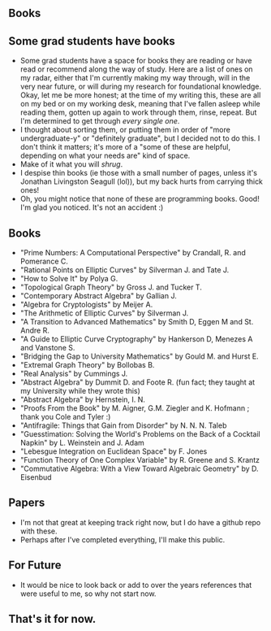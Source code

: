 ## Books

## Some grad students have books
- Some grad students have a space for books they are reading or have read or recommend along the way of study. Here are a list of ones on my radar,
either that I'm currently making my way through, will in the very near future, or will during my research for foundational knowledge.
Okay, let me be more honest; at the time of my writing this, these are all on my bed or on my working desk, meaning that I've fallen asleep
while reading them, gotten up again to work through them, rinse, repeat. But I'm determined to get through *every single one*.
- I thought about sorting them, or putting them in order of "more undergraduate-y" or "definitely graduate", but I decided not to do this.
I don't think it matters; it's more of a "some of these are helpful, depending on what your needs are" kind of space.
- Make of it what you will *shrug*.
- I despise thin books (ie those with a small number of pages, unless it's Jonathan Livingston Seagull (lol)), but my back hurts from carrying thick ones!
- Oh, you might notice that none of these are programming books. Good! I'm glad you noticed. It's not an accident :)

## Books
- "Prime Numbers: A Computational Perspective" by Crandall, R. and Pomerance C.
- "Rational Points on Elliptic Curves" by Silverman J. and Tate J.
- "How to Solve It" by Polya G.
- "Topological Graph Theory" by Gross J. and Tucker T.
- "Contemporary Abstract Algebra" by Gallian J.
- "Algebra for Cryptologists" by Meijer A.
- "The Arithmetic of Elliptic Curves" by Silverman J.
- "A Transition to Advanced Mathematics" by Smith D, Eggen M and St. Andre R.
- "A Guide to Elliptic Curve Cryptography" by Hankerson D, Menezes A and Vanstone S.
- "Bridging the Gap to University Mathematics" by Gould M. and Hurst E.
- "Extremal Graph Theory" by Bollobas B.
- "Real Analysis" by Cummings J.
- "Abstract Algebra" by Dummit D. and Foote R. (fun fact; they taught at my University while they wrote this)
- "Abstract Algebra" by Hernstein, I. N.
- "Proofs From the Book" by M. Aigner, G.M. Ziegler and K. Hofmann ; thank you Cole and Tyler :)
- "Antifragile: Things that Gain from Disorder" by N. N. N. Taleb
- "Guesstimation: Solving the World's Problems on the Back of a Cocktail Napkin" by L. Weinstein and J. Adam
- "Lebesgue Integration on Euclidean Space" by F. Jones
- "Function Theory of One Complex Variable" by R. Greene and S. Krantz
- "Commutative Algebra: With a View Toward Algebraic Geometry" by D. Eisenbud

## Papers
- I'm not that great at keeping track right now, but I do have a github repo with these.
- Perhaps after I've completed everything, I'll make this public.

## For Future
- It would be nice to look back or add to over the years references that were useful to me, so why not start now.

## That's it for now.


